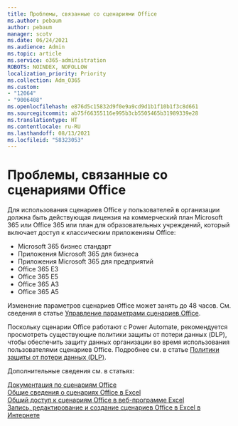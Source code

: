 ```yaml
---
title: Проблемы, связанные со сценариями Office
ms.author: pebaum
author: pebaum
manager: scotv
ms.date: 06/24/2021
ms.audience: Admin
ms.topic: article
ms.service: o365-administration
ROBOTS: NOINDEX, NOFOLLOW
localization_priority: Priority
ms.collection: Adm_O365
ms.custom:
- "12064"
- "9006408"
ms.openlocfilehash: e876d5c15832d9f0e9a9cd9d1b1f10b1f3c8d661
ms.sourcegitcommit: ab75f66355116e995b3cb5505465b31989339e28
ms.translationtype: HT
ms.contentlocale: ru-RU
ms.lasthandoff: 08/13/2021
ms.locfileid: "58323053"
---
```

# <a name="issues-related-to-office-scripts"></a>Проблемы, связанные со сценариями Office

Для использования сценариев Office у пользователей в организации должна быть действующая лицензия на коммерческий план Microsoft 365 или Office 365 или план для образовательных учреждений, который включает доступ к классическим приложениям Office:

- Microsoft 365 бизнес стандарт
- Приложения Microsoft 365 для бизнеса
- Приложения Microsoft 365 для предприятий
- Office 365 E3
- Office 365 E5
- Office 365 A3
- Office 365 A5

Изменение параметров сценариев Office может занять до 48 часов. См. сведения в статье [Управление параметрами сценариев Office](https://docs.microsoft.com/microsoft-365/admin/manage/manage-office-scripts-settings).

Поскольку сценарии Office работают с Power Automate, рекомендуется просмотреть существующие политики защиты от потери данных (DLP), чтобы обеспечить защиту данных организации во время использования пользователями сценариев Office. Подробнее см. в статье [Политики защиты от потери данных (DLP)](https://docs.microsoft.com/power-automate/prevent-data-loss).

Дополнительные сведения см. в статьях:

[Документация по сценариям Office](https://docs.microsoft.com/office/dev/scripts/)<br/>
[Общие сведения о сценариях Office в Excel](https://support.microsoft.com/office/introduction-to-office-scripts-in-excel-9fbe283d-adb8-4f13-a75b-a81c6baf163a)<br/>
[Общий доступ к сценариям Office в веб-программе Excel](https://support.microsoft.com/office/sharing-office-scripts-in-excel-for-the-web-226eddbc-3a44-4540-acfe-fccda3d1122b)<br/>
[Запись, редактирование и создание сценариев Office в Excel в Интернете](https://docs.microsoft.com/office/dev/scripts/tutorials/excel-tutorial)